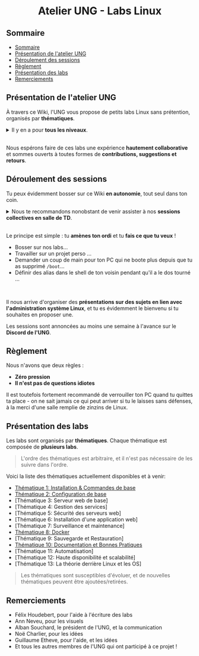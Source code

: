 <div style="text-align: center"><h1>Atelier UNG - Labs Linux</h1></div>

## Sommaire
- [Sommaire](#sommaire)
- [Présentation de l'atelier UNG](#présentation-de-latelier-ung)
- [Déroulement des sessions](#déroulement-des-sessions)
- [Règlement](#règlement)
- [Présentation des labs](#présentation-des-labs)
- [Remerciements](#remerciements)

## Présentation de l'atelier UNG 
À travers ce Wiki, l'UNG vous propose de petits labs Linux sans prétention, organisés par **thématiques**.

<details><summary>Il y en a pour <b>tous les niveaux</b>.</summary>

<ul>
    <li>Que tu n'aies jamais entendu parler de Linux...</li>
    <li>Que tu commences doucement à toucher ta bille...</li>
    <li>Ou que tu te fasses servir, tous les matins, ton café par un cronjob qui se connecte, après avoir traversé un équilibreur de charge <i>keepalived</i>, à l'un de tes deux Raspberry Pi sous Gentoo via SSH à travers un tunnel IPSec IKEv2 qui t'authentifie auprès d'un serveur RADIUS afin de lancer un conteneur LXC,</li>
</ul>
Tu es le bienvenu. Par ailleurs, si tu n'es pas en ISI/RT mais que tu es curieux de découvrir Linux, que tu cherches à augmenter ton sex-appeal en apprenant à éteindre ton PC en lignes de commandes ou que tu es tout simplement perdu, reste parmi nous : c'est aussi pour toi.</details> 
<br/>

Nous espérons faire de ces labs une expérience **hautement collaborative** et sommes ouverts à toutes formes de **contributions, suggestions et retours**.

## Déroulement des sessions
Tu peux évidemment bosser sur ce Wiki **en autonomie**, tout seul dans ton coin.

<details><summary>Nous te recommandons nonobstant de venir assister à nos <b>sessions collectives en salle de TD</b>.</summary>

+ Une étude américaine a démontré que cela augmentait ta motivation de 278%
+ Cela te permettra d'aider et de te faire aider
+ Nous assurerons ta sécurité pendant que tu débattras de la meilleure distribution Linux ou du meilleur Desktop Environment
+ Tu pourras échanger sur les thématiques proposées et aller plus loin
+ Et si tu n'as pas d'amis cela te fera au moins un semblant de vie sociale, bref viens !</details>

<br/>

Le principe est simple : tu **amènes ton ordi** et tu **fais ce que tu veux** !
+ Bosser sur nos labs...
+ Travailler sur un projet perso ...
+ Demander un coup de main pour ton PC qui ne boote plus depuis que tu as supprimé `/boot`...
+ Définir des alias dans le shell de ton voisin pendant qu'il a le dos tourné ...

<br/>

Il nous arrive d'organiser des **présentations sur des sujets en lien avec l'administration système Linux**, et tu es évidemment le bienvenu si tu souhaites en proposer une.

Les sessions sont annoncées au moins une semaine à l'avance sur le **Discord de l'UNG**.

## Règlement
Nous n'avons que deux règles :
+ **Zéro pression**
+ **Il n'est pas de questions idiotes**

Il est toutefois fortement recommandé de verrouiller ton PC quand tu quittes ta place - on ne sait jamais ce qui peut arriver si tu le laisses sans défenses, à la merci d'une salle remplie de zinzins de Linux.

## Présentation des labs
Les labs sont organisés par **thématiques**. Chaque thématique est composée de **plusieurs labs**.  
> L'ordre des thématiques est arbitraire, et il n'est pas nécessaire de les suivre dans l'ordre.

Voici la liste des thématiques actuellement disponibles et à venir:
* [Thématique 1: Installation & Commandes de base](1-installation-commandes/README.md)
* [Thématique 2: Configuration de base](2-config-de-base/README.md)
* [Thématique 3: Serveur web de base]
* [Thématique 4: Gestion des services]
* [Thématique 5: Sécurité des serveurs web]
* [Thématique 6: Installation d'une application web]
* [Thématique 7: Surveillance et maintenance]
* [Thématique 8: Docker](8-docker/README.md)
* [Thématique 9: Sauvegarde et Restauration]
* [Thématique 10: Documentation et Bonnes Pratiques](10-documentation-et-bonnes-pratiques/README.md)
* [Thématique 11: Automatisation]
* [Thématique 12: Haute disponibilité et scalabilité]
* [Thématique 13: La théorie derrière Linux et les OS]

> Les thématiques sont susceptibles d'évoluer, et de nouvelles thématiques peuvent être ajoutées/retirées.

## Remerciements
* Félix Houdebert, pour l'aide à l'écriture des labs
* Ann Neveu, pour les visuels
* Alban Souchard, le président de l'UNG, et la communication
* Noë Charlier, pour les idées
* Guillaume Etheve, pour l'aide, et les idées
* Et tous les autres membres de l'UNG qui ont participé à ce projet !
